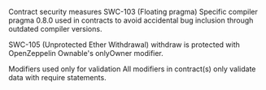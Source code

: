 Contract security measures
SWC-103 (Floating pragma)
Specific compiler pragma 0.8.0 used in contracts to avoid accidental bug inclusion through outdated compiler versions.

SWC-105 (Unprotected Ether Withdrawal)
withdraw is protected with OpenZeppelin Ownable's onlyOwner modifier.

Modifiers used only for validation
All modifiers in contract(s) only validate data with require statements.

